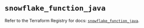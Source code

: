 # `snowflake_function_java`

Refer to the Terraform Registry for docs: [`snowflake_function_java`](https://registry.terraform.io/providers/snowflake-labs/snowflake/0.100.0/docs/resources/function_java).
